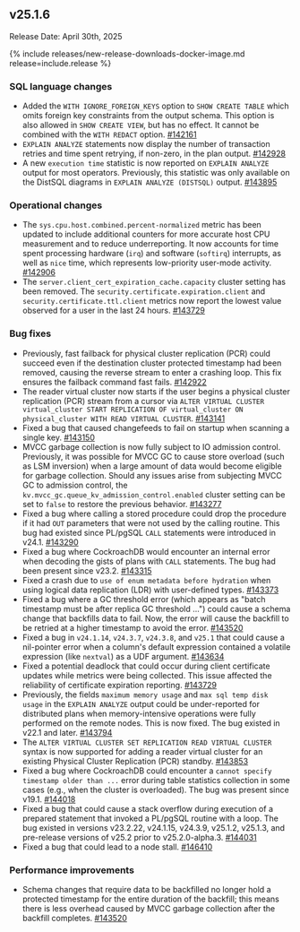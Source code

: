 ## v25.1.6

Release Date: April 30th, 2025

{% include releases/new-release-downloads-docker-image.md release=include.release %}

<h3 id="v25-1-6-sql-language-changes">SQL language changes</h3>

- Added the `WITH IGNORE_FOREIGN_KEYS` option to `SHOW CREATE TABLE` which omits foreign key constraints from the output schema. This option is also allowed in `SHOW CREATE VIEW`, but has no effect. It cannot be combined with the `WITH REDACT` option.
 [#142161][#142161]
- `EXPLAIN ANALYZE` statements now display the number of transaction retries and time spent retrying, if non-zero, in the plan output.
 [#142928][#142928]
- A new `execution time` statistic is now reported on `EXPLAIN ANALYZE` output for most operators. Previously, this statistic was only available on the DistSQL diagrams in `EXPLAIN ANALYZE (DISTSQL)` output.
 [#143895][#143895]

<h3 id="v25-1-6-operational-changes">Operational changes</h3>

- The `sys.cpu.host.combined.percent-normalized` metric has been updated to include additional counters for more accurate host CPU measurement and to reduce underreporting. It now accounts for time spent processing hardware (`irq`) and software (`softirq`) interrupts, as well as `nice` time, which represents low-priority user-mode activity.
 [#142906][#142906]
- The `server.client_cert_expiration_cache.capacity` cluster setting has been removed. The `security.certificate.expiration.client` and `security.certificate.ttl.client` metrics now report the lowest value observed for a user in the last 24 hours.
 [#143729][#143729]

<h3 id="v25-1-6-bug-fixes">Bug fixes</h3>

- Previously, fast failback for physical cluster replication (PCR) could succeed even if the destination cluster protected timestamp had been removed, causing the reverse stream to enter a crashing loop. This fix ensures the failback command fast fails.
 [#142922][#142922]
- The reader virtual cluster now starts if the user begins a physical cluster replication (PCR) stream from a cursor via `ALTER VIRTUAL CLUSTER virtual_cluster START REPLICATION OF virtual_cluster ON physical_cluster WITH READ VIRTUAL CLUSTER`.
 [#143141][#143141]
- Fixed a bug that caused changefeeds to fail on startup when scanning a single key.
 [#143150][#143150]
- MVCC garbage collection is now fully subject to IO admission control. Previously, it was possible for MVCC GC to cause store overload (such as LSM inversion) when a large amount of data would become eligible for garbage collection. Should any issues arise from subjecting MVCC GC to admission control, the `kv.mvcc_gc.queue_kv_admission_control.enabled` cluster setting can be set to `false` to restore the previous behavior.
 [#143277][#143277]
- Fixed a bug where calling a stored procedure could drop the procedure if it had `OUT` parameters that were not used by the calling routine. This bug had existed since PL/pgSQL `CALL` statements were introduced in v24.1.
 [#143290][#143290]
- Fixed a bug where CockroachDB would encounter an internal error when decoding the gists of plans with `CALL` statements. The bug had been present since v23.2.
 [#143315][#143315]
- Fixed a crash due to `use of enum metadata before hydration` when using logical data replication (LDR) with user-defined types.
 [#143373][#143373]
- Fixed a bug where a GC threshold error (which appears as "batch timestamp must be after replica GC threshold ...") could cause a schema change that backfills data to fail. Now, the error will cause the backfill to be retried at a higher timestamp to avoid the error.
 [#143520][#143520]
- Fixed a bug in `v24.1.14`, `v24.3.7`, `v24.3.8`, and `v25.1` that could cause a nil-pointer error when a column's default expression contained a volatile expression (like `nextval`) as a UDF argument.
 [#143634][#143634]
- Fixed a potential deadlock that could occur during client certificate updates while metrics were being collected. This issue affected the reliability of certificate expiration reporting.
 [#143729][#143729]
- Previously, the fields `maximum memory usage` and `max sql temp disk usage` in the `EXPLAIN ANALYZE` output could be under-reported for distributed plans when memory-intensive operations were fully performed on the remote nodes. This is now fixed. The bug existed in v22.1 and later.
 [#143794][#143794]
- The `ALTER VIRTUAL CLUSTER SET REPLICATION READ VIRTUAL CLUSTER` syntax is now supported for adding a reader virtual cluster for an existing Physical Cluster Replication (PCR) standby.
 [#143853][#143853]
- Fixed a bug where CockroachDB could encounter a `cannot specify timestamp older than ...` error during table statistics collection in some cases (e.g., when the cluster is overloaded). The bug was present since v19.1.
 [#144018][#144018]
- Fixed a bug that could cause a stack overflow during execution of a prepared statement that invoked a PL/pgSQL routine with a loop. The bug existed in versions v23.2.22, v24.1.15, v24.3.9, v25.1.2, v25.1.3, and pre-release versions of v25.2 prior to v25.2.0-alpha.3.
 [#144031][#144031]
- Fixed a bug that could lead to a node stall.
 [#146410][#146410]

<h3 id="v25-1-6-performance-improvements">Performance improvements</h3>

- Schema changes that require data to be backfilled no longer hold a protected timestamp for the entire duration of the backfill; this means there is less overhead caused by MVCC garbage collection after the backfill completes.
 [#143520][#143520]

[#142928]: https://github.com/cockroachdb/cockroach/pull/142928
[#143729]: https://github.com/cockroachdb/cockroach/pull/143729
[#143277]: https://github.com/cockroachdb/cockroach/pull/143277
[#143853]: https://github.com/cockroachdb/cockroach/pull/143853
[#144018]: https://github.com/cockroachdb/cockroach/pull/144018
[#144031]: https://github.com/cockroachdb/cockroach/pull/144031
[#143895]: https://github.com/cockroachdb/cockroach/pull/143895
[#143141]: https://github.com/cockroachdb/cockroach/pull/143141
[#143150]: https://github.com/cockroachdb/cockroach/pull/143150
[#143290]: https://github.com/cockroachdb/cockroach/pull/143290
[#143373]: https://github.com/cockroachdb/cockroach/pull/143373
[#142161]: https://github.com/cockroachdb/cockroach/pull/142161
[#142906]: https://github.com/cockroachdb/cockroach/pull/142906
[#142922]: https://github.com/cockroachdb/cockroach/pull/142922
[#143315]: https://github.com/cockroachdb/cockroach/pull/143315
[#143520]: https://github.com/cockroachdb/cockroach/pull/143520
[#143634]: https://github.com/cockroachdb/cockroach/pull/143634
[#143794]: https://github.com/cockroachdb/cockroach/pull/143794
[#146410]: https://github.com/cockroachdb/cockroach/pull/146410
